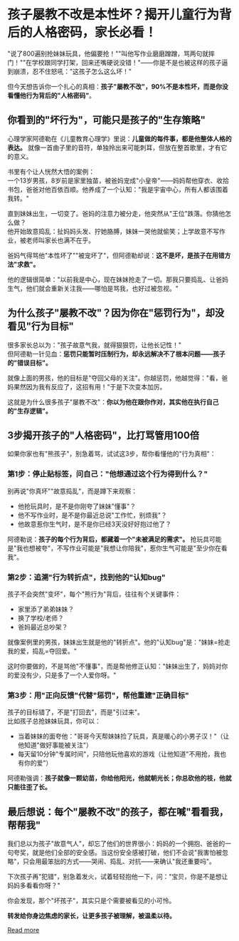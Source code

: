 # 孩子屡教不改是本性坏？揭开儿童行为背后的人格密码，家长必看！


"说了800遍别抢妹妹玩具，他偏要抢！""叫他写作业磨磨蹭蹭，骂两句就摔门！""在学校跟同学打架，回来还嘴硬说没错！"——你是不是也被这样的孩子逼到崩溃，忍不住怒吼："这孩子怎么这么坏！"


但今天想告诉你一个扎心的真相：**孩子"屡教不改"，90%不是本性坏，而是你没看懂他行为背后的"人格密码"**。


## 你看到的"坏行为"，可能只是孩子的"生存策略"

心理学家阿德勒在《儿童教育心理学》里说：**儿童做的每件事，都是他整体人格的表达。** 就像一首曲子里的音符，单独拎出来可能刺耳，但放在整首歌里，才有它的意义。


书里有个让人恍然大悟的案例：  
一个13岁男孩，8岁前是家里独苗，被爸妈宠成"小皇帝"——妈妈帮他穿衣、收拾书包，爸爸对他百依百顺。他养成了一个认知："我是宇宙中心，所有人都该围着我转。"  

直到妹妹出生，一切变了。爸妈的注意力被分走，他突然从"王位"跌落。你猜他怎么做？  
他开始故意捣乱：扯妈妈头发、拧她胳膊，妹妹一哭他就偷笑；上学故意不写作业，被老师叫家长也满不在乎。  

爸妈气得骂他"本性坏了""被宠坏了"，但阿德勒却说：**这不是坏，是孩子在用错方法"求救"。**  

他的逻辑很简单："以前我是中心，现在妹妹抢走了一切。那我只要捣乱、让爸妈生气，他们就会重新关注我——哪怕是骂我，也好过被忽视。"  


## 为什么孩子"屡教不改"？因为你在"惩罚行为"，却没看见"行为目标"

很多家长总以为："孩子故意气我，就得狠狠罚，让他长记性！"  
但阿德勒一针见血：**惩罚只能暂时压制行为，却永远解决不了根本问题——孩子的"错误目标"。**  

就像上面的男孩，他的目标是"夺回父母的关注"。你越惩罚，他越觉得："看，爸妈果然因为我有反应了，这招有用！"于是下次变本加厉。  

这就是为什么很多孩子"屡教不改"：**你以为他在跟你作对，其实他在执行自己的"生存逻辑"。**  


## 3步揭开孩子的"人格密码"，比打骂管用100倍

如果你家也有"熊孩子"，别急着骂，试试这3步，帮你看懂他的"行为真相"：


### 第1步：停止贴标签，问自己："他想通过这个行为得到什么？"  
别再说"你真坏""故意捣乱"，而是蹲下来观察：  
- 他抢玩具时，是不是你刚夸了妹妹"懂事"？  
- 他不写作业时，是不是你最近总说"工作忙，别烦我"？  
- 他故意惹你生气时，是不是你已经3天没好好抱过他了？  

阿德勒说：**孩子的每个行为背后，都藏着一个"未被满足的需求"。** 抢玩具可能是"我也想被夸"，不写作业可能是"我想让你陪我"，惹你生气可能是"至少你在看我"。  


### 第2步：追溯"行为转折点"，找到他的"认知bug"  
孩子不会突然"变坏"，每个"熊行为"背后，往往有个关键事件：  
- 家里添了弟弟妹妹？  
- 换了学校/老师？  
- 爸妈最近总吵架？  

就像案例里的男孩，妹妹出生就是他的"转折点"。他的"认知bug"是："妹妹=抢走我的爱，捣乱=夺回爱。"  

这时你要做的，不是骂他"不懂事"，而是帮他修正认知："妹妹出生了，妈妈对你的爱没有少，只是多了一个人爱你呀。"  


### 第3步：用"正向反馈"代替"惩罚"，帮他重建"正确目标"  
孩子的目标错了，不是"打回去"，而是"引过来"。  
比如孩子总抢妹妹玩具，你可以：  
- 当着妹妹的面夸他："哥哥今天帮妹妹捡了玩具，真是暖心的小男子汉！"（让他知道"做好事能被关注"）  
- 每天留10分钟"专属时间"，只陪他玩他喜欢的游戏（让他知道"不用抢，我也有你的爱"）  

阿德勒强调：**孩子就像一颗幼苗，你给他阳光，他就朝光长；你总砍他的枝，他就只能往歪了长。**  


## 最后想说：每个"屡教不改"的孩子，都在喊"看看我，帮帮我"

我们总以为孩子"故意气人"，却忘了他们的世界很小：妈妈的一个拥抱、爸爸的一句夸奖，就是他们全部的安全感。当这份安全感被打破，他们不会说"我害怕被忽略"，只会用最笨拙的方式——哭闹、捣乱、对抗——来确认"我还重要吗"。  

下次孩子再"犯错"，别急着发火，试着轻轻抱他一下，问："宝贝，你是不是想让妈妈多看看你呀？"  

你会发现，那个"坏孩子"，其实只是个需要被看见的小可怜。  

**转发给你身边焦虑的家长，让更多孩子被理解，被温柔以待。**

[Read more](https://www.diancang.xyz/waiguomingzhu/17921/335653.html)
